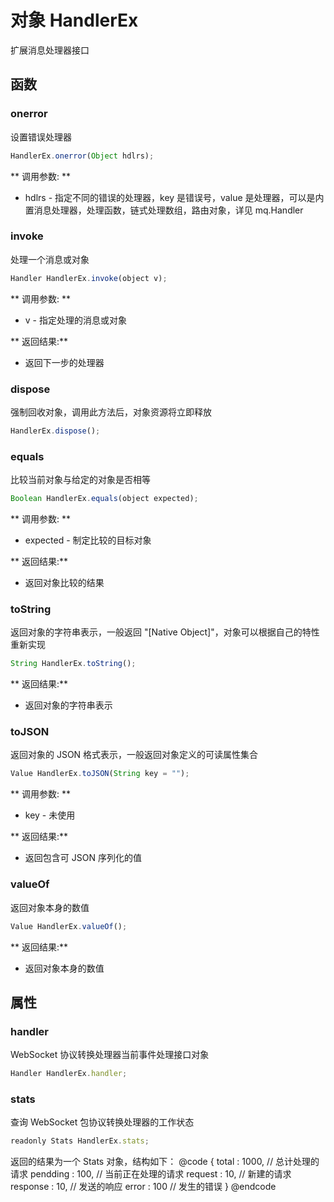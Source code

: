# 对象 HandlerEx
扩展消息处理器接口

## 函数
        
### onerror
设置错误处理器
```JavaScript
HandlerEx.onerror(Object hdlrs);
```

** 调用参数: **
* hdlrs - 指定不同的错误的处理器，key 是错误号，value 是处理器，可以是内置消息处理器，处理函数，链式处理数组，路由对象，详见 mq.Handler

### invoke
处理一个消息或对象
```JavaScript
Handler HandlerEx.invoke(object v);
```

** 调用参数: **
* v - 指定处理的消息或对象

** 返回结果:**
* 返回下一步的处理器

### dispose
强制回收对象，调用此方法后，对象资源将立即释放
```JavaScript
HandlerEx.dispose();
```

### equals
比较当前对象与给定的对象是否相等
```JavaScript
Boolean HandlerEx.equals(object expected);
```

** 调用参数: **
* expected - 制定比较的目标对象

** 返回结果:**
* 返回对象比较的结果

### toString
返回对象的字符串表示，一般返回 &#34;[Native Object]&#34;，对象可以根据自己的特性重新实现
```JavaScript
String HandlerEx.toString();
```

** 返回结果:**
* 返回对象的字符串表示

### toJSON
返回对象的 JSON 格式表示，一般返回对象定义的可读属性集合
```JavaScript
Value HandlerEx.toJSON(String key = "");
```

** 调用参数: **
* key - 未使用

** 返回结果:**
* 返回包含可 JSON 序列化的值

### valueOf
返回对象本身的数值
```JavaScript
Value HandlerEx.valueOf();
```

** 返回结果:**
* 返回对象本身的数值

## 属性
        
### handler
WebSocket 协议转换处理器当前事件处理接口对象
```JavaScript
Handler HandlerEx.handler;
```

### stats
查询 WebSocket 包协议转换处理器的工作状态
```JavaScript
readonly Stats HandlerEx.stats;
```

返回的结果为一个 Stats 对象，结构如下：
@code
{
    total : 1000,    // 总计处理的请求
    pendding : 100,  // 当前正在处理的请求
    request : 10,    // 新建的请求
    response : 10,   // 发送的响应
    error : 100      // 发生的错误
}
@endcode

